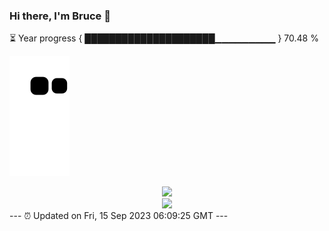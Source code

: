 ### Hi there, I'm Bruce 👋
⏳ Year progress { █████████████████████▁▁▁▁▁▁▁▁▁ } 70.48 %

![](https://raw.githubusercontent.com/Swiftie13st/Swiftie13st/main/assets/github-contribution-grid-snake.svg)


<div align="center"> <img src="https://metrics.lecoq.io/Swiftie13st?template=classic&config.timezone=Asia%2FShanghai"> </div>

<div align="center"> <img src="https://github-readme-streak-stats.herokuapp.com/?user=Swiftie13st" /> </div>
---
⏰ Updated on Fri, 15 Sep 2023 06:09:25 GMT
---

